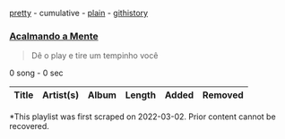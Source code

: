 [pretty](/playlists/pretty/37i9dQZF1DXb8X0x7JMkJi.md) - cumulative - [plain](/playlists/plain/37i9dQZF1DXb8X0x7JMkJi) - [githistory](https://github.githistory.xyz/mackorone/spotify-playlist-archive/blob/main/playlists/plain/37i9dQZF1DXb8X0x7JMkJi)

### [Acalmando a Mente](https://open.spotify.com/playlist/37i9dQZF1DXb8X0x7JMkJi)

> Dê o play e tire um tempinho você

0 song - 0 sec

| Title | Artist(s) | Album | Length | Added | Removed |
|---|---|---|---|---|---|

\*This playlist was first scraped on 2022-03-02. Prior content cannot be recovered.
